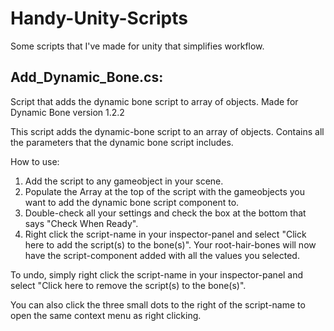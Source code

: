 # Handy-Unity-Scripts
Some scripts that I've made for unity that simplifies workflow.

## Add_Dynamic_Bone.cs:
Script that adds the dynamic bone script to array of objects.
Made for Dynamic Bone version 1.2.2

This script adds the dynamic-bone script to an array of objects. Contains all the parameters that the dynamic bone script includes.

How to use: 
1. Add the script to any gameobject in your scene.
2. Populate the Array at the top of the script with the gameobjects you want to add the dynamic bone script component to.
3. Double-check all your settings and check the box at the bottom that says "Check When Ready".
4. Right click the script-name in your inspector-panel and select "Click here to add the script(s) to the bone(s)".
Your root-hair-bones will now have the script-component added with all the values you selected.

To undo, simply right click the script-name in your inspector-panel and select "Click here to remove the script(s) to the bone(s)".

You can also click the three small dots to the right of the script-name to open the same context menu as right clicking.
